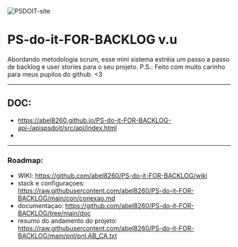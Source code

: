 <img src="https://i.ibb.co/6rQQj43/PSDOIT-site.png" alt="PSDOIT-site" border="0">

# PS-do-it-FOR-BACKLOG v.u

Abordando metodologia scrum, esse mini sistema estréia um passo a passo de backlog e user stories para o seu projeto. P.S.: Feito com muito carinho para meus pupilos do github. &lt;3              

***

 ## DOC:
 
- https://abel8260.github.io/PS-do-it-FOR-BACKLOG-api-/apispsdoit/src/api/index.html
- 
***


### Roadmap:
- WIKI: https://github.com/abel8260/PS-do-it-FOR-BACKLOG/wiki
- stack e configuraçoes:  https://raw.githubusercontent.com/abel8260/PS-do-it-FOR-BACKLOG/main/con/conexao.md 
- documentaçao: https://github.com/abel8260/PS-do-it-FOR-BACKLOG/tree/main/doc
- resumo do andamento do projeto: https://raw.githubusercontent.com/abel8260/PS-do-it-FOR-BACKLOG/main/pnl/pnl.AB_CA.txt
